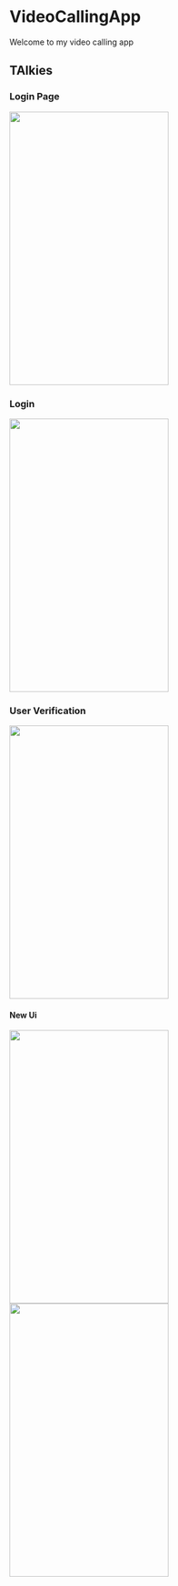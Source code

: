 # VideoCallingApp
Welcome to my video calling app
<h2>TAlkies</h2>
<h3>Login Page</h3>
  
  
<img src="https://user-images.githubusercontent.com/83058841/123665416-e3c39e80-d855-11eb-8283-cbee98d4ca0a.png" width="280" height="480">


<h3> Login  </h3>
<img src="https://user-images.githubusercontent.com/83058841/123665257-bd056800-d855-11eb-8f50-69044559446e.png" width="280" height="480">

<h3> User Verification </h3>

<img src="https://user-images.githubusercontent.com/83058841/123664778-48322e00-d855-11eb-9861-2a80c2f35d67.png" width="280" height="480">

<h4> New Ui </h4>
<img src="https://user-images.githubusercontent.com/83058841/123797734-1e841000-d904-11eb-8c08-b494294819bd.png" width="280" height="480">

<img src="https://user-images.githubusercontent.com/83058841/123797769-280d7800-d904-11eb-9ab7-e3b8205c7b8d.png" width="280" height="480">
